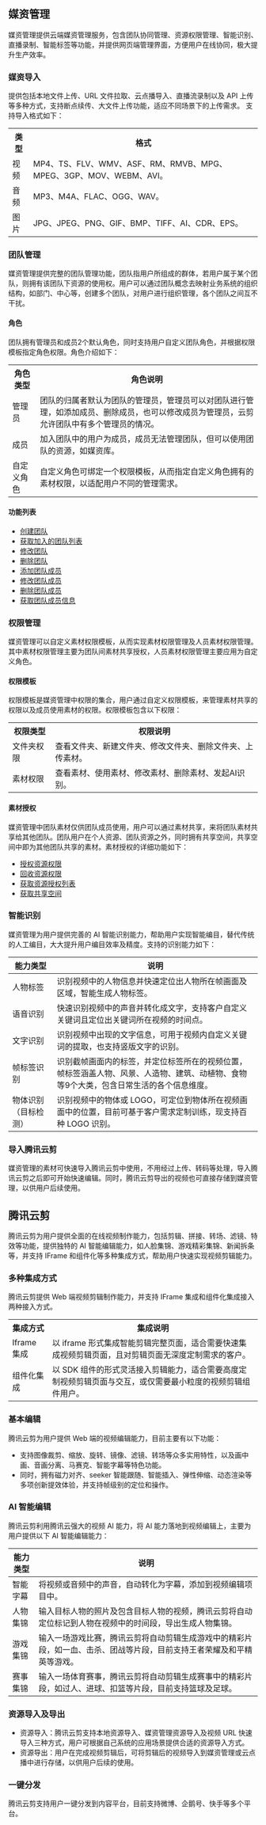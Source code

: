## 媒资管理

媒资管理提供云端媒资管理服务，包含团队协同管理、资源权限管理、智能识别、直播录制、智能标签等功能，并提供网页端管理界面，方便用户在线协同，极大提升生产效率。

### 媒资导入

提供包括本地文件上传、URL 文件拉取、云点播导入、直播流录制以及 API 上传等多种方式，支持断点续传、大文件上传功能，适应不同场景下的上传需求。
支持导入格式如下：
<table>
<tr>
<th>类型</th>
<th>格式</th>
</tr>
<tr>
<td>视频</td>
<td>MP4、TS、FLV、WMV、ASF、RM、RMVB、MPG、MPEG、3GP、MOV、WEBM、AVI。</td>
</tr>
<tr>
<td>音频</td>
<td>MP3、M4A、FLAC、OGG、WAV。</td>
</tr>
<tr>
<td>图片</td>
<td>JPG、JPEG、PNG、GIF、BMP、TIFF、AI、CDR、EPS。</td>
</tr>
</table>

### 团队管理

媒资管理提供完整的团队管理功能，团队指用户所组成的群体，若用户属于某个团队，则拥有该团队下资源的使用权。用户可以通过团队概念去映射业务系统的组织结构，如部门、中心等，创建多个团队，对用户进行组织管理，各个团队之间互不干扰。
#### 角色

团队拥有管理员和成员2个默认角色，同时支持用户自定义团队角色，并根据权限模板指定角色权限。角色介绍如下：
<table>
<tr>
<th>角色类型</th>
<th>角色说明</th>
</tr>
<tr>
<td>管理员</td>
<td>团队的归属者默认为团队的管理员，管理员可以对团队进行管理，如添加成员、删除成员，也可以修改成员为管理员，云剪允许团队中有多个管理员的情况。</td>
</tr>
<tr>
<td>成员</td>
<td>加入团队中的用户为成员，成员无法管理团队，但可以使用团队的资源，如媒资库。</td>
</tr>
<tr>
<td>自定义角色</td>
<td>自定义角色可绑定一个权限模板，从而指定自定义角色拥有的素材权限，以适配用户不同的管理需求。</td>
</tr>
</table>

#### 功能列表

- [创建团队](https://cloud.tencent.com/document/product/1156/43260)
- [获取加入的团队列表](https://cloud.tencent.com/document/product/1156/43257)
- [修改团队](https://cloud.tencent.com/document/product/1156/43254)
- [删除团队](https://cloud.tencent.com/document/product/1156/43259)
- [添加团队成员](https://cloud.tencent.com/document/product/1156/43261)
- [修改团队成员](https://cloud.tencent.com/document/product/1156/43253)
- [删除团队成员](https://cloud.tencent.com/document/product/1156/43258)
- [获取团队成员信息](https://cloud.tencent.com/document/product/1156/43256)

### 权限管理

媒资管理可以自定义素材权限模板，从而实现素材权限管理及人员素材权限管理。其中素材权限管理主要为团队间素材共享授权，人员素材权限管理主要应用为自定义角色。

#### 权限模板

权限模板是媒资管理中权限的集合，用户通过自定义权限模板，来管理素材共享的权限以及成员使用素材的权限。权限模板包含以下权限：
<table>
<tr>
<th>权限类型</th>
<th>权限说明</th>
</tr>
<tr>
<td>文件夹权限</td>
<td>查看文件夹、新建文件夹、修改文件夹、删除文件夹、上传素材。</td>
</tr>
<tr>
<td>素材权限</td>
<td>查看素材、使用素材、修改素材、删除素材、发起AI识别。</td>
</tr>
</table>

#### 素材授权

媒资管理中团队素材仅供团队成员使用，用户可以通过素材共享，来将团队素材共享给其他团队。团队用户在个人资源、团队资源之外，同时拥有共享空间，共享空间中即为其他团队共享的素材。素材授权的详细功能如下：

- [授权资源权限](https://cloud.tencent.com/document/product/1156/43249)
- [回收资源权限](https://cloud.tencent.com/document/product/1156/43248)
- [获取资源授权列表](https://cloud.tencent.com/document/product/1156/43251)
- [获取共享空间](https://cloud.tencent.com/document/product/1156/43250)


### 智能识别

媒资管理为用户提供完善的 AI 智能识别能力，帮助用户实现智能编目，替代传统的人工编目，大大提升用户编目效率及精度。支持的识别能力如下：

| 能力类型             | 说明                                                         |
| -------------------- | ------------------------------------------------------------ |
| 人物标签             | 识别视频中的人物信息并快速定位出人物所在帧画面及区域，智能生成人物标签。 |
| 语音识别             | 快速识别视频中的声音并转化成文字，支持客户自定义关键词且定位出关键词所在视频的时间点。 |
| 文字识别             | 识别视频中出现的文字信息，可用于视频内自定义关键词的提取，也支持竖版文字的识别。 |
| 帧标签识别           | 识别截帧画面内的标签，并定位标签所在的视频位置，帧标签涵盖人物、风景、人造物、建筑、动植物、食物等9个大类，包含日常生活的各个信息维度。 |
| 物体识别（目标检测） | 识别视频中的物体或 LOGO，可定位到物体所在视频画面中的位置，目前可基于客户需求定制训练，现支持百种 LOGO 识别。 |

### 导入腾讯云剪

媒资管理的素材可快速导入腾讯云剪中使用，不用经过上传、转码等处理，导入腾讯云剪之后即可开始快速编辑。同时，腾讯云剪导出的视频也可直接存储到媒资管理，以供用户后续使用。


## 腾讯云剪

腾讯云剪为用户提供全面的在线视频制作能力，包括剪辑、拼接、转场、滤镜、特效等功能，提供独特的 AI 智能编辑能力，如人脸集锦、游戏精彩集锦、新闻拆条等，并支持 IFrame 和组件化等多种集成方式，帮助用户快速实现视频剪辑能力。

### 多种集成方式

腾讯云剪提供 Web 端视频剪辑制作能力，并支持 IFrame 集成和组件化集成接入两种接入方式。
<table>
<tr>
<th>集成方式</th>
<th>集成说明</th>
</tr>
<tr>
<td>Iframe 集成</td>
<td>以 iframe 形式集成智能剪辑完整页面，适合需要快速集成视频剪辑页面，且对剪辑页面无深度定制需求的客户。</td>
</tr>
<tr>
<td>组件化集成</td>
<td>以 SDK 组件的形式灵活接入剪辑能力，适合需要高度定制视频剪辑页面与交互，或仅需要最小粒度的视频剪辑组件用户。</td>
</tr>
</table>

### 基本编辑

腾讯云剪为用户提供 Web 端的视频编辑能力，目前主要有以下功能：
- 支持图像裁剪、缩放、旋转、镜像、滤镜、转场等众多实用特性，以及画中画、音画分离、马赛克、智能字幕等特色功能。
- 同时，拥有磁力对齐、seeker 智能跟随、智能插入、弹性伸缩、动态渲染等多项创新提效体验，并支持帧级别的定位和操作。

### AI 智能编辑

腾讯云剪利用腾讯云强大的视频 AI 能力，将 AI 能力落地到视频编辑上，主要为用户提供以下 AI 智能编辑能力：

| 能力类型 | 说明                                                         |
| -------- | ------------------------------------------------------------ |
| 智能字幕 | 将视频或音频中的声音，自动转化为字幕，添加到视频编辑项目中。 |
| 人物集锦 | 输入目标人物的照片及包含目标人物的视频，腾讯云剪将自动定位标记到人物在视频中的时间段，导出生成人物集锦。 |
| 游戏集锦 | 输入一场游戏比赛，腾讯云剪将自动剪辑生成游戏中的精彩片段，如一血、击杀、团战等片段，目前支持王者荣耀及和平精英等游戏。 |
| 赛事集锦 | 输入一场体育赛事，腾讯云剪将自动剪辑生成赛事中的精彩片段，如过人、进球、扣篮等片段，目前支持篮球及足球。 |

### 资源导入及导出

- 资源导入：腾讯云剪支持本地资源导入、媒资管理资源导入及视频 URL 快速导入三种方式，用户可根据自己系统的应用场景提供合适的资源导入方式。
- 资源导出：用户在完成视频剪辑后，可将剪辑后的视频导入到媒资管理或云点播中进行存储，以供用户后续的使用。

### 一键分发

腾讯云剪支持用户一键分发到内容平台，目前支持微博、企鹅号、快手等多个平台。
